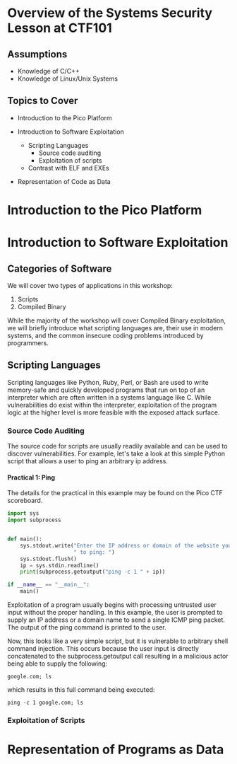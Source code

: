 Overview of the Systems Security Lesson at CTF101
=================================================

Assumptions
-----------

* Knowledge of C/C++
* Knowledge of Linux/Unix Systems

Topics to Cover
---------------

* Introduction to the Pico Platform
* Introduction to Software Exploitation
    * Scripting Languages
        * Source code auditing
        * Exploitation of scripts
    * Contrast with ELF and EXEs

* Representation of Code as Data

Introduction to the Pico Platform
=================================


Introduction to Software Exploitation
=====================================

Categories of Software
----------------------

We will cover two types of applications in this workshop:
1. Scripts
2. Compiled Binary

While the majority of the workshop will cover Compiled Binary exploitation, we
will briefly introduce what scripting languages are, their use in modern
systems, and the common insecure coding problems introduced by programmers.

Scripting Languages
-------------------

Scripting languages like Python, Ruby, Perl, or Bash are used to write
memory-safe and quickly developed programs that run on top of an interpreter
which are often written in a systems language like C. While vulnerabilities do
exist within the interpreter, exploitation of the program logic at the higher
level is more feasible with the exposed attack surface.

### Source Code Auditing

The source code for scripts are usually readily available and can be used to
discover vulnerabilities. For example, let's take a look at this simple Python
script that allows a user to ping an arbitrary ip address.

#### Practical 1: Ping

The details for the practical in this example may be found on the Pico CTF
scoreboard.

```python
import sys
import subprocess


def main():
    sys.stdout.write("Enter the IP address or domain of the website you wish"
                     " to ping: ")
    sys.stdout.flush()
    ip = sys.stdin.readline()
    print(subprocess.getoutput("ping -c 1 " + ip))

if __name__ == "__main__":
    main()
```

Exploitation of a program usually begins with processing untrusted user input
without the proper handling. In this example, the user is prompted to supply an
IP address or a domain name to send a single ICMP ping packet. The output of the
ping command is printed to the user.

Now, this looks like a very simple script, but it is vulnerable to arbitrary
shell command injection. This occurs because the user input is directly
concatenated to the subprocess.getoutput call resulting in a malicious actor
being able to supply the following:

```
google.com; ls
```

which results in this full command being executed:

```
ping -c 1 google.com; ls
```


### Exploitation of Scripts

Representation of Programs as Data
==================================
